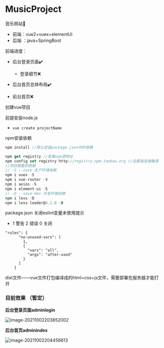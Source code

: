 # MusicProject

音乐网站:musical_note:

- 前端：vue2+vuex+elementUi
- 后端 ：java+SpringBoot



前端进度：

- 后台登录页面:heavy_check_mark:
  - 登录细节:x:

- 后台首页总体布局:heavy_check_mark:

- 前台首页:x:



创建vue项目

前提安装node.js

- ```vue create projectName```

npm安装依赖

```js
npm install //默认安装package.json中的依赖

npm get registry //查看npm源地址
npm config set registry http://registry.npm.taobao.org //设置淘宝镜像源
//项目需要的依赖
// -S --save 生产环境依赖
npm i vuex -S
npm i vue-router -S
npm i axios -S
npm i element-ui -S
// -D --save-dev 开发环境依赖
npm i less -D
npm i less-loader@4.1.0 -D
```

package.json 关闭eslint变量未使用提示

- 1 警告  2 错误  0 关闭

```
"rules": {
      "no-unused-vars": [
        1,
        {
          "vars": "all",
          "args": "after-used"
        }
      ]
    }
```

dist文件——vue文件打包编译成的html+css+js文件，需要部署在服务器才能打开



### **目前效果 （暂定）**

**后台登录页面adminlogin**

![image-20211002203852002](C:\Users\QAQWQ\AppData\Roaming\Typora\typora-user-images\image-20211002203852002.png)

**后台首页adminindex**

![image-20211002204456613](C:\Users\QAQWQ\AppData\Roaming\Typora\typora-user-images\image-20211002204456613.png)


